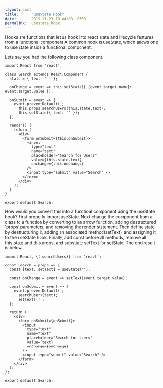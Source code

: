 ```yaml
---
layout: post
title:      "useState Hook"
date:       2019-11-23 19:44:08 -0500
permalink:  usestate_hook
---
```



Hooks are functions that let us hook into react state and lifecycle features from a functional component A common hook is useState, which allows one to use state inside a functional component. 

Lets say you had the following class component.

```
import React from 'react';

class Search extends React.Component {
  state = { text: ' ' };

  onChange = event => this.setState({ [event.target.name]: event.target.value });

  onSubmit = event => {
    event.preventDefault();
      this.props.searchUsers(this.state.text);
      this.setState({ text: '' });
  };

  render() {
    return (
      <div>
        <form onSubmit={this.onSubmit}>
          <input
            type="text"
            name="text"
            placeholder="Search for Users"
            value={this.state.text}
            onChange={this.onChange}
          />
          <input type="submit" value="Search" />
        </form>
      </div>
    );
  }
}

export default Search;
```

How would you convert this into a functioal component using the useState hook? First properly import useState. Next change the component from a class to a function by converting to an arrow function, adding destructured 'props' parameters, and removing the render statement. Then define state by destructuring it, adding an associated method(setText), and assigning it to the useState hook. Finally, add const before all methods, remove all this.state and this.props, and substiute setText for setState. The end result is below. 

```
import React, {( searchUsers)} from 'react';

const Search = props => {
  const [text, setText] = useState('');

  const onChange = event => setText(event.target.value);

  const onSubmit = event => {
    event.preventDefault();
      searchUsers(text);
      setText('');
  };

  return (
    <div>
      <form onSubmit={onSubmit}>
        <input
          type="text"
          name="text"
          placeholder="Search for Users"
          value={text}
          onChange={onChange}
        />
        <input type="submit" value="Search" />
      </form>
    </div>
  );
};

export default Search;
```
